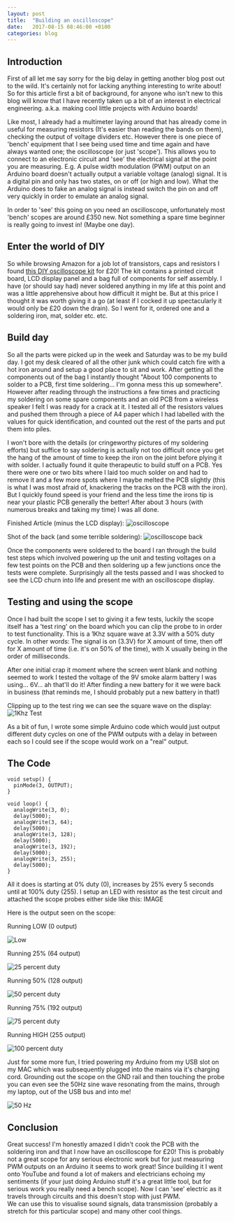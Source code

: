 ```yaml
---
layout: post
title:  "Building an oscilloscope"
date:   2017-08-15 08:46:00 +0100
categories: blog
---
```

Introduction
---
First of all let me say sorry for the big delay in getting another blog post out
to the wild.  It's certainly not for lacking anything interesting to write about!
So for this article first a bit of background, for anyone who isn't new to this
blog will know that I have recently taken up a bit of an interest in electrical
engineering.  a.k.a. making cool little projects with Arduino boards!  

Like most, I already had a multimeter laying around that has already come in
useful for measuring resistors (It's easier than reading the bands on them),
checking the output of voltage dividers etc.  However there is one piece of
'bench' equipment that I see being used time and time again and have always
wanted one; the oscilloscope (or just 'scope').  This allows you to connect to
an electronic circuit and 'see' the electrical signal at the point you are measuring.
E.g. A pulse width modulation (PWM) output on an Arduino board doesn't actually
output a variable voltage (analog) signal.  It is a digital pin and only has two
states, on or off (or high and low).  What the Arduino does to
fake an analog signal is instead switch the pin on and off very quickly in order
to emulate an analog signal.  

In order to 'see' this going on you need an oscilloscope, unfortunately most
'bench' scopes are around £350 new.  Not something a spare time beginner is
really going to invest in! (Maybe one day).

Enter the world of DIY
---
So while browsing Amazon for a job lot of transistors, caps and resistors I found
[this DIY oscilloscope kit](https://www.amazon.co.uk/gp/product/B0196H3BSA/ref=oh_aui_detailpage_o00_s00?ie=UTF8&psc=1) for £20!
The kit contains a printed circuit board, LCD display panel and a bag full of
components for self assembly.  I have (or should say had) never soldered anything
in my life at this point and was a little apprehensive about how difficult it might
be.  But at this price I thought it was worth giving it a go (at least if I cocked
it up spectacularly it would only be £20 down the drain).  So I went for it, ordered
one and a soldering iron, mat, solder etc. etc.

Build day
---
So all the parts were picked up in the week and Saturday was to be my build day.
I got my desk cleared of all the other junk which could catch fire with a hot iron
around and setup a good place to sit and work.  After getting all the components
out of the bag I instantly thought "About 100 components to solder to a PCB, first
time soldering... I'm gonna mess this up somewhere".  However after reading through
the instructions a few times and practicing my soldering on some spare components
and an old PCB from a wireless speaker I felt I was ready for a crack at it.  I
tested all of the resistors values and pushed them through a piece of A4 paper
which I had labelled with the values for quick identification, and counted out the rest
of the parts and put them into piles.

I won't bore with the details (or cringeworthy pictures of my soldering efforts)
but suffice to say soldering is actually not too difficult once you get the hang
of the amount of time to keep the iron on the joint before plying it with solder.
I actually found it quite therapeutic to build stuff on a PCB.  Yes there were one or
two bits where I laid too much solder on and had to remove it and a few more spots
where I maybe melted the PCB slightly (this is what I was most afraid of, knackering
the tracks on the PCB with the iron).  But I quickly found speed is your friend and
the less time the irons tip is near your plastic PCB generally the better!  After
about 3 hours (with numerous breaks and taking my time) I was all done.

Finished Article (minus the LCD display):
![oscilloscope](/assets/img/scope1/finished.jpg)

Shot of the back (and some terrible soldering):
![oscilloscope back](/assets/img/scope1/back.jpg)

Once the components were soldered to the board I ran through the build test steps
which involved powering up the unit and testing voltages on a few test points on
the PCB and then soldering up a few junctions once the tests were complete. Surprisingly
all the tests passed and I was shocked to see the LCD churn into life and present me
with an oscilloscope display.  

Testing and using the scope
---
Once I had built the scope I set to giving it a few tests, luckily the scope itself
has a 'test ring' on the board which you can clip the probe to in order to test
functionality.  This is a 1Khz square wave at 3.3V with a 50% duty cycle.  In
other words: The signal is on (3.3V) for X amount of time, then off for X amount
of time (i.e. it's on 50% of the time), with X usually being in the order of milliseconds.

After one initial crap it moment where the screen went blank and nothing seemed to
work I tested the voltage of the 9V smoke alarm battery I was using... 6V... ah
that'll do it!  After finding a new battery for it we were back in business
(that reminds me, I should probably put a new battery in that!)

Clipping up to the test ring we can see the square wave on the display:
![1Khz Test](/assets/img/scope1/1khz.jpg)

As a bit of fun, I wrote some simple Arduino code which would just output
different duty cycles on one of the PWM outputs with a delay in between each so
I could see if the scope would work on a "real" output.

The Code
---

```
void setup() {
  pinMode(3, OUTPUT);
}

void loop() {
  analogWrite(3, 0);
  delay(5000);
  analogWrite(3, 64);
  delay(5000);
  analogWrite(3, 128);
  delay(5000);
  analogWrite(3, 192);
  delay(5000);
  analogWrite(3, 255);
  delay(5000);
}
```
All it does is starting at 0% duty (0), increases by 25% every 5 seconds until at 100%
duty (255).  I setup an LED with resistor as the test circuit and attached the
scope probes either side like this:
IMAGE

Here is the output seen on the scope:

Running LOW (0 output)

![Low](/assets/img/scope1/low.jpg)

Running 25% (64 output)

![25 percent duty](/assets/img/scope1/25.jpg)

Running 50% (128 output)

![50 percent duty](/assets/img/scope1/50.jpg)

Running 75% (192 output)

![75 percent duty](/assets/img/scope1/75.jpg)

Running HIGH (255 output)

![100 percent duty](/assets/img/scope1/high.jpg)

Just for some more fun, I tried powering my Arduino from my USB slot on my MAC
which was subsequently plugged into the mains via it's charging cord.  Grounding
out the scope on the GND rail and then touching the probe you can even see the
50Hz sine wave resonating from the mains, through my laptop, out of the USB bus
and into me!

![50 Hz](/assets/img/scope1/sine.jpg)

Conclusion
---
Great success!  I'm honestly amazed I didn't cook the PCB with the soldering iron
and that I now have an oscilloscope for £20!  This is probably not a great scope
for any serious electronic work but for just measuring PWM outputs on an Arduino
it seems to work great!  Since building it I went onto YouTube and found a lot of
makers and electricians echoing my sentiments (if your just doing Arduino stuff it's
a great little tool, but for serious work you really need a bench scope).  Now I can
'see' electric as it travels through circuits and this doesn't stop with just PWM.  
We can use this to visualise sound signals, data transmission (probably a stretch
for this particular scope) and many other cool things.
